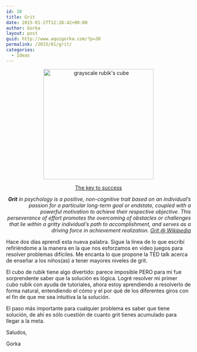 ```yaml
---
id: 38
title: Grit
date: 2015-01-27T12:28:42+00:00
author: Gorka
layout: post
guid: http://www.aquigorka.com/?p=38
permalink: /2015/01/grit/
categories:
  - Ideas
---
```

<p style="text-align: center;">
  <a href="http://www.aquigorka.com/wp-content/uploads/2015/01/grayscale_rubik_s_cube.jpg"><img class="aligncenter size-medium wp-image-39" src="http://www.aquigorka.com/wp-content/uploads/2015/01/grayscale_rubik_s_cube-300x300.jpg" alt="grayscale rubik's cube" width="300" height="300" srcset="http://www.aquigorka.com/wp-content/uploads/2015/01/grayscale_rubik_s_cube-300x300.jpg 300w, http://www.aquigorka.com/wp-content/uploads/2015/01/grayscale_rubik_s_cube-150x150.jpg 150w, http://www.aquigorka.com/wp-content/uploads/2015/01/grayscale_rubik_s_cube.jpg 600w" sizes="(max-width: 300px) 100vw, 300px" /></a>
</p>

<p style="text-align: center;">
  <a title="The key to success" href="http://www.ted.com/talks/angela_lee_duckworth_the_key_to_success_grit" target="_blank">The key to success</a>
</p>

<p style="text-align: right;">
  <em><b>Grit</b> in psychology is a positive, non-cognitive trait based on an individual&#8217;s passion for a particular long-term goal or endstate, coupled with a powerful motivation to achieve their respective objective. This perseverance of effort promotes the overcoming of obstacles or challenges that lie within a gritty individual’s path to accomplishment, and serves as a driving force in achievement realization. <a title="Grit" href="http://en.wikipedia.org/wiki/Grit_%28personality_trait%29" target="_blank">Grit @ Wikipedia</a></em>
</p>

Hace dos días aprendí esta nueva palabra. Sigue la línea de lo que escribí refiriéndome a la manera en la que nos esforzamos en video juegos para resolver problemas difíciles. Me encanta lo que propone la TED talk acerca de enseñar a los niños(as) a tener mayores niveles de grit.

El cubo de rubik tiene algo divertido: parece imposible PERO para mí fue sorprendente saber que la solución es lógica. Logré resolver mi primer cubo rubik con ayuda de tutoriales, ahora estoy aprendiendo a resolverlo de forma natural, entendiendo el cómo y el por qué de los diferentes giros con el fin de que me sea intuitiva la la solución.

El paso más importante para cualquier problema es saber que tiene solución, de ahí es sólo cuestión de cuanto grit tienes acumulado para llegar a la meta.

Saludos,
  
Gorka